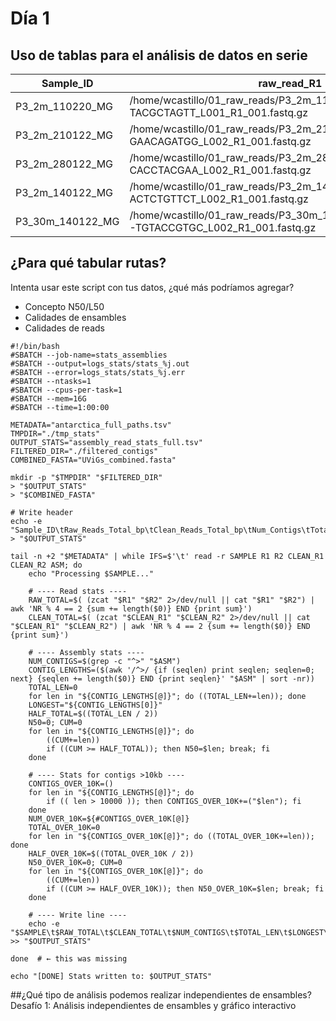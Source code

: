 # Día 1
## Uso de tablas para el análisis de datos en serie
| Sample_ID       | raw_read_R1 | raw_read_R2 | clean_read_R1 | clean_read_R2 | assembly |
|-----------------|-------------|-------------|---------------|---------------|----------|
| P3_2m_110220_MG | /home/wcastillo/01_raw_reads/P3_2m_110220_gi_CTTAAGTGAC-TACGCTAGTT_L001_R1_001.fastq.gz | /home/wcastillo/01_raw_reads/P3_2m_110220_gi_CTTAAGTGAC-TACGCTAGTT_L001_R2_001.fastq.gz | /home/wcastillo/02_clean_reads/P3_2m_110220_MG_clean_R1.fastq.gz | /home/wcastillo/02_clean_reads/P3_2m_110220_MG_clean_R2.fastq.gz | /home/wcastillo/03_assembly/P3_2m_110220_MG/final.contigs.fa |
| P3_2m_210122_MG | /home/wcastillo/01_raw_reads/P3_2m_210122_gi_CGTGGAACAC-GAACAGATGG_L002_R1_001.fastq.gz | /home/wcastillo/01_raw_reads/P3_2m_210122_gi_CGTGGAACAC-GAACAGATGG_L002_R2_001.fastq.gz | /home/wcastillo/02_clean_reads/P3_2m_210122_MG_clean_R1.fastq.gz | /home/wcastillo/02_clean_reads/P3_2m_210122_MG_clean_R2.fastq.gz | /home/wcastillo/03_assembly/P3_2m_210122_MG/final.contigs.fa |
| P3_2m_280122_MG | /home/wcastillo/01_raw_reads/P3_2m_280122_gi_ATGGAAGTGG-CACCTACGAA_L002_R1_001.fastq.gz | /home/wcastillo/01_raw_reads/P3_2m_280122_gi_ATGGAAGTGG-CACCTACGAA_L002_R2_001.fastq.gz | /home/wcastillo/02_clean_reads/P3_2m_280122_MG_clean_R1.fastq.gz | /home/wcastillo/02_clean_reads/P3_2m_280122_MG_clean_R2.fastq.gz | /home/wcastillo/03_assembly/P3_2m_280122_MG/final.contigs.fa |
| P3_2m_140122_MG | /home/wcastillo/01_raw_reads/P3_2m_140122_gi_ACTAGTGCTT-ACTCTGTTCT_L002_R1_001.fastq.gz | /home/wcastillo/01_raw_reads/P3_2m_140122_gi_ACTAGTGCTT-ACTCTGTTCT_L002_R2_001.fastq.gz | /home/wcastillo/02_clean_reads/P3_2m_140122_MG_clean_R1.fastq.gz | /home/wcastillo/02_clean_reads/P3_2m_140122_MG_clean_R2.fastq.gz | /home/wcastillo/03_assembly/P3_2m_140122_MG/final.contigs.fa |
| P3_30m_140122_MG | /home/wcastillo/01_raw_reads/P3_30m_140122_gi_TGAGATCACA-TGTACCGTGC_L002_R1_001.fastq.gz | /home/wcastillo/01_raw_reads/P3_30m_140122_gi_TGAGATCACA-TGTACCGTGC_L002_R2_001.fastq.gz | /home/wcastillo/02_clean_reads/P3_30m_140122_MG_clean_R1.fastq.gz | /home/wcastillo/02_clean_reads/P3_30m_140122_MG_clean_R2.fastq.gz | /home/wcastillo/03_assembly/P3_30m_140122_MG/final.contigs.fa |


## ¿Para qué tabular rutas?
Intenta usar este script con tus datos, ¿qué más podríamos agregar?
- Concepto N50/L50
- Calidades de ensambles
- Calidades de reads
```
#!/bin/bash
#SBATCH --job-name=stats_assemblies
#SBATCH --output=logs_stats/stats_%j.out
#SBATCH --error=logs_stats/stats_%j.err
#SBATCH --ntasks=1
#SBATCH --cpus-per-task=1
#SBATCH --mem=16G
#SBATCH --time=1:00:00

METADATA="antarctica_full_paths.tsv"
TMPDIR="./tmp_stats"
OUTPUT_STATS="assembly_read_stats_full.tsv"
FILTERED_DIR="./filtered_contigs"
COMBINED_FASTA="UViGs_combined.fasta"

mkdir -p "$TMPDIR" "$FILTERED_DIR"
> "$OUTPUT_STATS"
> "$COMBINED_FASTA"

# Write header
echo -e "Sample_ID\tRaw_Reads_Total_bp\tClean_Reads_Total_bp\tNum_Contigs\tTotal_Contigs_bp\tLongest_Contig\tN50\tNum_Contigs_>10kb\tN50_>10kb" > "$OUTPUT_STATS"

tail -n +2 "$METADATA" | while IFS=$'\t' read -r SAMPLE R1 R2 CLEAN_R1 CLEAN_R2 ASM; do
    echo "Processing $SAMPLE..."

    # ---- Read stats ----
    RAW_TOTAL=$( (zcat "$R1" "$R2" 2>/dev/null || cat "$R1" "$R2") | awk 'NR % 4 == 2 {sum += length($0)} END {print sum}')
    CLEAN_TOTAL=$( (zcat "$CLEAN_R1" "$CLEAN_R2" 2>/dev/null || cat "$CLEAN_R1" "$CLEAN_R2") | awk 'NR % 4 == 2 {sum += length($0)} END {print sum}')

    # ---- Assembly stats ----
    NUM_CONTIGS=$(grep -c "^>" "$ASM")
    CONTIG_LENGTHS=($(awk '/^>/ {if (seqlen) print seqlen; seqlen=0; next} {seqlen += length($0)} END {print seqlen}' "$ASM" | sort -nr))
    TOTAL_LEN=0
    for len in "${CONTIG_LENGTHS[@]}"; do ((TOTAL_LEN+=len)); done
    LONGEST="${CONTIG_LENGTHS[0]}"
    HALF_TOTAL=$((TOTAL_LEN / 2))
    N50=0; CUM=0
    for len in "${CONTIG_LENGTHS[@]}"; do
        ((CUM+=len))
        if ((CUM >= HALF_TOTAL)); then N50=$len; break; fi
    done

    # ---- Stats for contigs >10kb ----
    CONTIGS_OVER_10K=()
    for len in "${CONTIG_LENGTHS[@]}"; do
        if (( len > 10000 )); then CONTIGS_OVER_10K+=("$len"); fi
    done
    NUM_OVER_10K=${#CONTIGS_OVER_10K[@]}
    TOTAL_OVER_10K=0
    for len in "${CONTIGS_OVER_10K[@]}"; do ((TOTAL_OVER_10K+=len)); done
    HALF_OVER_10K=$((TOTAL_OVER_10K / 2))
    N50_OVER_10K=0; CUM=0
    for len in "${CONTIGS_OVER_10K[@]}"; do
        ((CUM+=len))
        if ((CUM >= HALF_OVER_10K)); then N50_OVER_10K=$len; break; fi
    done

    # ---- Write line ----
    echo -e "$SAMPLE\t$RAW_TOTAL\t$CLEAN_TOTAL\t$NUM_CONTIGS\t$TOTAL_LEN\t$LONGEST\t$N50\t$NUM_OVER_10K\t$N50_OVER_10K" >> "$OUTPUT_STATS"

done  # ← this was missing

echo "[DONE] Stats written to: $OUTPUT_STATS"
```

##¿Qué tipo de análisis podemos realizar independientes de ensambles?
Desafío 1: Análisis independientes de ensambles y gráfico interactivo
